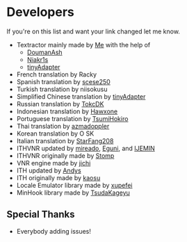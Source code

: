 # Developers

If you're on this list and want your link changed let me know.
- Textractor mainly made by [Me](https://github.com/Artikash) with the help of
  - [DoumanAsh](https://github.com/DoumanAsh)
  - [Niakr1s](https://github.com/Niakr1s)
  - [tinyAdapter](https://github.com/tinyAdapter)
- French translation by Racky
- Spanish translation by [scese250](https://github.com/scese250)
- Turkish translation by niisokusu
- Simplified Chinese translation by [tinyAdapter](https://github.com/tinyAdapter)
- Russian translation by [TokcDK](https://github.com/TokcDK)
- Indonesian translation by [Hawxone](https://github.com/Hawxone)
- Portuguese translation by [TsumiHokiro](https://github.com/TsumiHokiro)
- Thai translation by [azmadoppler](https://github.com/azmadoppler)
- Korean translation by O SK
- Italian translation by [StarFang208](https://github.com/StarFang208)
- ITHVNR updated by [mireado](https://github.com/mireado), [Eguni](https://github.com/Eguni), and [IJEMIN](https://github.com/IJEMIN)
- ITHVNR originally made by [Stomp](http://www.hongfire.com/forum/member/325894-stomp)
- VNR engine made by [jichi](https://archive.is/prJwr)
- ITH updated by [Andys](https://github.com/AndyScull)
- ITH originally made by [kaosu](http://www.hongfire.com/forum/member/562651-kaosu)
- Locale Emulator library made by [xupefei](https://github.com/xupefei)
- MinHook library made by [TsudaKageyu](https://github.com/TsudaKageyu)

## Special Thanks

- Everybody adding issues!
